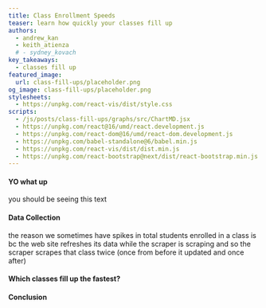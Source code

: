 ```yaml
---
title: Class Enrollment Speeds
teaser: learn how quickly your classes fill up
authors:
  - andrew_kan
  - keith_atienza
  # - sydney_kovach
key_takeaways:
  - classes fill up
featured_image:
  url: class-fill-ups/placeholder.png
og_image: class-fill-ups/placeholder.png
stylesheets:
  - https://unpkg.com/react-vis/dist/style.css
scripts:
  - /js/posts/class-fill-ups/graphs/src/ChartMD.jsx
  - https://unpkg.com/react@16/umd/react.development.js
  - https://unpkg.com/react-dom@16/umd/react-dom.development.js
  - https://unpkg.com/babel-standalone@6/babel.min.js
  - https://unpkg.com/react-vis/dist/dist.min.js
  - https://unpkg.com/react-bootstrap@next/dist/react-bootstrap.min.js
---
```


#### YO what up

<p class="text">you should be seeing this text</p>

<div id="graph"></div>

#### Data Collection

the reason we sometimes have spikes in total students enrolled in a class is bc the web site refreshes its data while the scraper is scraping and so the scraper scrapes that class twice (once from before it updated and once after)

#### Which classes fill up the fastest?

#### Conclusion

<link rel="stylesheet" href="https://unpkg.com/react-vis/dist/style.css">
<script src="https://unpkg.com/react-vis/dist/dist.min.js"></script>
<script src="https://unpkg.com/react@16/umd/react.development.js" crossorigin></script>
<script src="https://unpkg.com/react-dom@16/umd/react-dom.development.js" crossorigin></script>
<script src="https://unpkg.com/babel-standalone@6/babel.min.js"></script>
<script src="https://unpkg.com/react-bootstrap@next/dist/react-bootstrap.min.js" crossorigin></script>

<script type="text/babel" src="/js/posts/class-fill-ups/graphs/src/ChartMD.jsx"></script>

<!-- <script type="text/babel" src="/js/posts/class-fill-ups/graphs/src/dropdown.jsx"></script> -->

